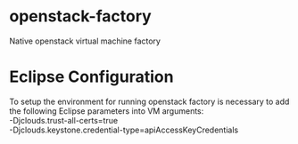 openstack-factory
=================

Native openstack virtual machine factory  

Eclipse Configuration
=====================

To setup the environment for running openstack factory is necessary to add the following Eclipse parameters into VM arguments:  
-Djclouds.trust-all-certs=true  
-Djclouds.keystone.credential-type=apiAccessKeyCredentials  
